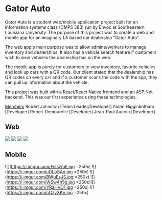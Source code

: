 # Gator Auto
Gator Auto is a student web/mobile application project built for an information systems class (CMPS 383) run by Envoc at Southeastern Louisiana University. The purpose of this project was to create a web and mobile app for an imaginary LA based car dealership "Gator Auto".

The web app's main purpose was to allow admins/workers to manage inventory and dealerships. It also has a vehicle search feature if customers wish to view vehicles the dealership has on the web.

The mobile app is purely for customers to view inventory, favorite vehicles and look up cars with a QR code. Our client stated that the dealership has QR codes on every car and if a customer scans the code with the app, they can pull up information about the vehicle.

This project was built with a React/React Native frontend and an ASP.Net backend. 
This was our first experience using these technologies.

<ins>Members</ins>
Robert Johnston [Team Leader/Developer]
Aidan Higginbotham [Developer]
Robert Demourelle [Developer]
Jean-Paul Aucoin [Developer]

## Web
![](https://i.imgur.com/9IgJL9R.png)
![](https://i.imgur.com/RqBemcn.png)
![](https://i.imgur.com/E8r469m.png)
![](https://i.imgur.com/ROLcVzn.png)

## Mobile

 ![](https://i.imgur.com/FisszmF.jpg =250x) ![](https://i.imgur.com/uDLoSAq.jpg  =250x)  ![](https://i.imgur.com/BWuEsJS.jpg  =250x)
![](https://i.imgur.com/WSw4n5g.jpg  =250x)![](https://i.imgur.com/YRaHVO1.jpg  =250x)  ![](https://i.imgur.com/nGzyXKn.jpg  =250x)


